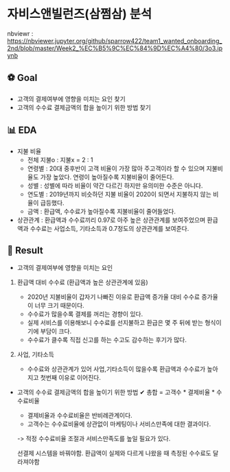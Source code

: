 # 자비스앤빌런즈(삼쩜삼) 분석

nbviewr : https://nbviewer.jupyter.org/github/sparrow422/team1_wanted_onboarding_2nd/blob/master/Week2_%EC%B5%9C%EC%84%9D%EC%A4%80/3o3.ipynb

## ⚽ Goal
  * 고객의 결제여부에 영향을 미치는 요인 찾기
  * 고객의 수수료 결제금액의 합을 높이기 위한 방법 찾기

## 📊 EDA
  * 지불 비율
     - 전체 지불o : 지불x = 2 : 1
     - 연령별 : 20대 중후반이 고객 비율이 가장 많아 주고객이라 할 수 있으며 지불비율도 가장 높았다. 연령이 높아질수록 지불비율이 줄어든다.
     - 성별 : 성별에 따라 비율이 약간 다르긴 하지만 유의미한 수준은 아니다.
     - 연도별 : 2019년까지 비슷하던 지불 비율이 2020이 되면서 지불하지 않는 비율이 급등했다.
     - 금액 : 환급액, 수수료가 높아질수록 지불비율이 줄어들었다.
  * 상관관계 : 환급액과 수수료끼리 0.97로 아주 높은 상관관계를 보여주었으며 환급액과 수수료는 사업소득, 기타소득과 0.7정도의 상관관계를 보여준다.
 
## 🎊 Result
  * 고객의 결제여부에 영향을 미치는 요인
1. 환급액 대비 수수료 (환급액과 높은 상관관계에 있음)
    - 2020년 지불비율이 갑자기 나빠진 이유로 환급액 증가율 대비 수수료 증가율이 너무 크기 때문이다.
    - 수수료가 많을수록 결제를 꺼리는 경향이 있다.
    - 실제 서비스를 이용해보니 수수료를 선지불하고 환급은 몇 주 뒤에 받는 형식이기에 부담이 크다. 
    - 수수료가 클수록 직접 신고를 하는 수고도 감수하는 후기가 많다.

2. 사업, 기타소득
    - 수수료와 상관관계가 있어 사업,기타소득이 많을수록 환급액과 수수료가 높아지고 첫번째 이유로 이어진다.


  * 고객의 수수료 결제금액의 합을 높이기 위한 방법
✔ 총합 = 고객수 * 결제비율 * 수수료비율
    - 결제비율과 수수료비율은 반비례관계이다.
    - 고객수는 수수료비율에 상관없이 마케팅이나 서비스만족에 대한 결과이다.

    -> 적정 수수료비율 조절과 서비스만족도를 높일 필요가 있다.

    선결제 시스템을 바꿔야함.
    환급액이 실제와 다르게 나왔을 때 측정된 수수료도 달라져야함

